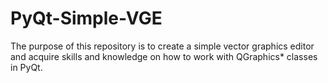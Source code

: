 # PyQt-Simple-VGE

The purpose of this repository is to create a simple vector graphics editor and acquire skills and knowledge on how to work with QGraphics* classes in PyQt.
